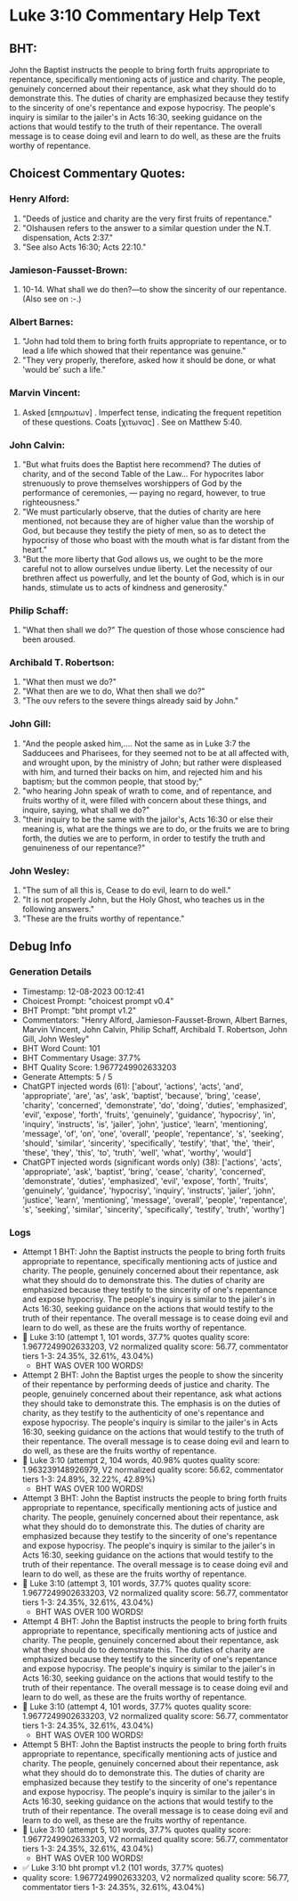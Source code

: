 # Luke 3:10 Commentary Help Text

## BHT:
John the Baptist instructs the people to bring forth fruits appropriate to repentance, specifically mentioning acts of justice and charity. The people, genuinely concerned about their repentance, ask what they should do to demonstrate this. The duties of charity are emphasized because they testify to the sincerity of one's repentance and expose hypocrisy. The people's inquiry is similar to the jailer's in Acts 16:30, seeking guidance on the actions that would testify to the truth of their repentance. The overall message is to cease doing evil and learn to do well, as these are the fruits worthy of repentance.

## Choicest Commentary Quotes:
### Henry Alford:
1. "Deeds of justice and charity are the very first fruits of repentance." 
2. "Olshausen refers to the answer to a similar question under the N.T. dispensation, Acts 2:37." 
3. "See also Acts 16:30; Acts 22:10."

### Jamieson-Fausset-Brown:
1. 10-14. What shall we do then?—to
	show the sincerity of our repentance. (Also see on :-.)


### Albert Barnes:
1. "John had told them to bring forth fruits appropriate to repentance, or to lead a life which showed that their repentance was genuine."
2. "They very properly, therefore, asked how it should be done, or what 'would be' such a life."

### Marvin Vincent:
1. Asked [επηρωτων] . Imperfect tense, indicating the frequent repetition of these questions. 
Coats [χιτωνας] . See on Matthew 5:40.


### John Calvin:
1. "But what fruits does the Baptist here recommend? The duties of charity, and of the second Table of the Law... For hypocrites labor strenuously to prove themselves worshippers of God by the performance of ceremonies, — paying no regard, however, to true righteousness."
2. "We must particularly observe, that the duties of charity are here mentioned, not because they are of higher value than the worship of God, but because they testify the piety of men, so as to detect the hypocrisy of those who boast with the mouth what is far distant from the heart."
3. "But the more liberty that God allows us, we ought to be the more careful not to allow ourselves undue liberty. Let the necessity of our brethren affect us powerfully, and let the bounty of God, which is in our hands, stimulate us to acts of kindness and generosity."

### Philip Schaff:
1. "What then shall we do?" The question of those whose conscience had been aroused.


### Archibald T. Robertson:
1. "What then must we do?"
2. "What then are we to do, What then shall we do?"
3. "The ουν refers to the severe things already said by John."

### John Gill:
1. "And the people asked him,.... Not the same as in Luke 3:7 the Sadducees and Pharisees, for they seemed not to be at all affected with, and wrought upon, by the ministry of John; but rather were displeased with him, and turned their backs on him, and rejected him and his baptism; but the common people, that stood by;"
2. "who hearing John speak of wrath to come, and of repentance, and fruits worthy of it, were filled with concern about these things, and inquire, saying, what shall we do?"
3. "their inquiry to be the same with the jailor's, Acts 16:30 or else their meaning is, what are the things we are to do, or the fruits we are to bring forth, the duties we are to perform, in order to testify the truth and genuineness of our repentance?"

### John Wesley:
1. "The sum of all this is, Cease to do evil, learn to do well." 
2. "It is not properly John, but the Holy Ghost, who teaches us in the following answers."
3. "These are the fruits worthy of repentance."


## Debug Info
### Generation Details
- Timestamp: 12-08-2023 00:12:41
- Choicest Prompt: "choicest prompt v0.4"
- BHT Prompt: "bht prompt v1.2"
- Commentators: "Henry Alford, Jamieson-Fausset-Brown, Albert Barnes, Marvin Vincent, John Calvin, Philip Schaff, Archibald T. Robertson, John Gill, John Wesley"
- BHT Word Count: 101
- BHT Commentary Usage: 37.7%
- BHT Quality Score: 1.9677249902633203
- Generate Attempts: 5 / 5
- ChatGPT injected words (61):
	['about', 'actions', 'acts', 'and', 'appropriate', 'are', 'as', 'ask', 'baptist', 'because', 'bring', 'cease', 'charity', 'concerned', 'demonstrate', 'do', 'doing', 'duties', 'emphasized', 'evil', 'expose', 'forth', 'fruits', 'genuinely', 'guidance', 'hypocrisy', 'in', 'inquiry', 'instructs', 'is', 'jailer', 'john', 'justice', 'learn', 'mentioning', 'message', 'of', 'on', 'one', 'overall', 'people', 'repentance', 's', 'seeking', 'should', 'similar', 'sincerity', 'specifically', 'testify', 'that', 'the', 'their', 'these', 'they', 'this', 'to', 'truth', 'well', 'what', 'worthy', 'would']
- ChatGPT injected words (significant words only) (38):
	['actions', 'acts', 'appropriate', 'ask', 'baptist', 'bring', 'cease', 'charity', 'concerned', 'demonstrate', 'duties', 'emphasized', 'evil', 'expose', 'forth', 'fruits', 'genuinely', 'guidance', 'hypocrisy', 'inquiry', 'instructs', 'jailer', 'john', 'justice', 'learn', 'mentioning', 'message', 'overall', 'people', 'repentance', 's', 'seeking', 'similar', 'sincerity', 'specifically', 'testify', 'truth', 'worthy']

### Logs
- Attempt 1 BHT: John the Baptist instructs the people to bring forth fruits appropriate to repentance, specifically mentioning acts of justice and charity. The people, genuinely concerned about their repentance, ask what they should do to demonstrate this. The duties of charity are emphasized because they testify to the sincerity of one's repentance and expose hypocrisy. The people's inquiry is similar to the jailer's in Acts 16:30, seeking guidance on the actions that would testify to the truth of their repentance. The overall message is to cease doing evil and learn to do well, as these are the fruits worthy of repentance.
- 🔄 Luke 3:10 (attempt 1, 101 words, 37.7% quotes quality score: 1.9677249902633203, V2 normalized quality score: 56.77, commentator tiers 1-3: 24.35%, 32.61%, 43.04%) 
	- BHT WAS OVER 100 WORDS!
- Attempt 2 BHT: John the Baptist urges the people to show the sincerity of their repentance by performing deeds of justice and charity. The people, genuinely concerned about their repentance, ask what actions they should take to demonstrate this. The emphasis is on the duties of charity, as they testify to the authenticity of one's repentance and expose hypocrisy. The people's inquiry is similar to the jailer's in Acts 16:30, seeking guidance on the actions that would testify to the truth of their repentance. The overall message is to cease doing evil and learn to do well, as these are the fruits worthy of repentance.
- 🔄 Luke 3:10 (attempt 2, 104 words, 40.98% quotes quality score: 1.963239148926979, V2 normalized quality score: 56.62, commentator tiers 1-3: 24.89%, 32.22%, 42.89%) 
	- BHT WAS OVER 100 WORDS!
- Attempt 3 BHT: John the Baptist instructs the people to bring forth fruits appropriate to repentance, specifically mentioning acts of justice and charity. The people, genuinely concerned about their repentance, ask what they should do to demonstrate this. The duties of charity are emphasized because they testify to the sincerity of one's repentance and expose hypocrisy. The people's inquiry is similar to the jailer's in Acts 16:30, seeking guidance on the actions that would testify to the truth of their repentance. The overall message is to cease doing evil and learn to do well, as these are the fruits worthy of repentance.
- 🔄 Luke 3:10 (attempt 3, 101 words, 37.7% quotes quality score: 1.9677249902633203, V2 normalized quality score: 56.77, commentator tiers 1-3: 24.35%, 32.61%, 43.04%) 
	- BHT WAS OVER 100 WORDS!
- Attempt 4 BHT: John the Baptist instructs the people to bring forth fruits appropriate to repentance, specifically mentioning acts of justice and charity. The people, genuinely concerned about their repentance, ask what they should do to demonstrate this. The duties of charity are emphasized because they testify to the sincerity of one's repentance and expose hypocrisy. The people's inquiry is similar to the jailer's in Acts 16:30, seeking guidance on the actions that would testify to the truth of their repentance. The overall message is to cease doing evil and learn to do well, as these are the fruits worthy of repentance.
- 🔄 Luke 3:10 (attempt 4, 101 words, 37.7% quotes quality score: 1.9677249902633203, V2 normalized quality score: 56.77, commentator tiers 1-3: 24.35%, 32.61%, 43.04%) 
	- BHT WAS OVER 100 WORDS!
- Attempt 5 BHT: John the Baptist instructs the people to bring forth fruits appropriate to repentance, specifically mentioning acts of justice and charity. The people, genuinely concerned about their repentance, ask what they should do to demonstrate this. The duties of charity are emphasized because they testify to the sincerity of one's repentance and expose hypocrisy. The people's inquiry is similar to the jailer's in Acts 16:30, seeking guidance on the actions that would testify to the truth of their repentance. The overall message is to cease doing evil and learn to do well, as these are the fruits worthy of repentance.
- 🔄 Luke 3:10 (attempt 5, 101 words, 37.7% quotes quality score: 1.9677249902633203, V2 normalized quality score: 56.77, commentator tiers 1-3: 24.35%, 32.61%, 43.04%) 
	- BHT WAS OVER 100 WORDS!
- ✅ Luke 3:10 bht prompt v1.2 (101 words, 37.7% quotes)
- quality score: 1.9677249902633203, V2 normalized quality score: 56.77, commentator tiers 1-3: 24.35%, 32.61%, 43.04%)